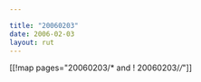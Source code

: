 ```yaml
---

title: "20060203"
date: 2006-02-03
layout: rut
---
```


[[!map pages="20060203/* and ! 20060203/*/*"]]
